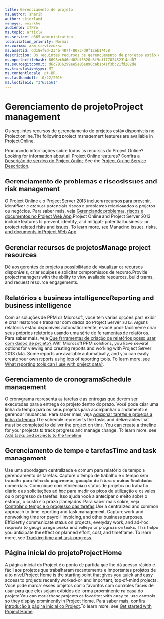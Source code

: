 ```yaml
---
title: Gerenciamento de projeto
ms.author: sharik
author: skjerland
manager: mnirkhe
audience: ITPro
ms.topic: article
ms.service: o365-administration
localization_priority: Normal
ms.custom: Adm_ServiceDesc
ms.assetid: dd18ef8d-234b-487f-807c-d9f12eb17458
description: Os seguintes recursos de gerenciamento de projetos estão disponíveis no Project online.
ms.openlocfilehash: 6693e6046ed02df6820c6f9e817702452314ad07
ms.sourcegitcommit: d6c7836299ee5e86e890cab1c41f3bc21fd282de
ms.translationtype: MT
ms.contentlocale: pt-BR
ms.lasthandoff: 10/22/2019
ms.locfileid: "37631561"
---
```

# <a name="project-management"></a><span data-ttu-id="4346e-103">Gerenciamento de projeto</span><span class="sxs-lookup"><span data-stu-id="4346e-103">Project management</span></span>

<span data-ttu-id="4346e-104">Os seguintes recursos de gerenciamento de projetos estão disponíveis no Project online.</span><span class="sxs-lookup"><span data-stu-id="4346e-104">The following project management features are available in Project Online.</span></span>
  
<span data-ttu-id="4346e-105">Procurando informações sobre todos os recursos do Project Online?</span><span class="sxs-lookup"><span data-stu-id="4346e-105">Looking for information about all Project Online features?</span></span> <span data-ttu-id="4346e-106">Confira a [Descrição de serviço do Project Online](project-online-service-description.md).</span><span class="sxs-lookup"><span data-stu-id="4346e-106">See the [Project Online Service Description](project-online-service-description.md).</span></span>
  
## <a name="issues-and-risk-management"></a><span data-ttu-id="4346e-107">Gerenciamento de problemas e riscos</span><span class="sxs-lookup"><span data-stu-id="4346e-107">Issues and risk management</span></span>

<span data-ttu-id="4346e-p102">O Project Online e o Project Server 2013 incluem recursos para prevenir, identificar e atenuar potenciais riscos e problemas relacionados a projetos ou negócios. Para saber mais, veja [Gerenciando problemas, riscos e documentos no Project Web App](https://go.microsoft.com/fwlink/?LinkId=402634).</span><span class="sxs-lookup"><span data-stu-id="4346e-p102">Project Online and Project Server 2013 include features to prevent, identify, and mitigate potential business- or project-related risks and issues. To learn more, see [Managing issues, risks, and documents in Project Web App](https://go.microsoft.com/fwlink/?LinkId=402634).</span></span>
  
## <a name="manage-project-resources"></a><span data-ttu-id="4346e-110">Gerenciar recursos de projetos</span><span class="sxs-lookup"><span data-stu-id="4346e-110">Manage project resources</span></span>

<span data-ttu-id="4346e-111">Dê aos gerentes de projeto a possibilidade de visualizar os recursos disponíveis, criar equipes e solicitar compromissos de recurso.</span><span class="sxs-lookup"><span data-stu-id="4346e-111">Provide project managers with the ability to view available resources, build teams, and request resource engagements.</span></span>
  
## <a name="reporting-and-business-intelligence"></a><span data-ttu-id="4346e-112">Relatórios e business intelligence</span><span class="sxs-lookup"><span data-stu-id="4346e-112">Reporting and business intelligence</span></span>

<span data-ttu-id="4346e-p103">Com as soluções de PPM da Microsoft, você tem várias opções para exibir e criar relatórios e trabalhar com dados do Project Server 2013. Alguns relatórios estão disponíveis automaticamente, e você pode facilmente criar seus próprios relatórios usando uma série de ferramentas de relatórios. Para saber mais, veja [Que ferramentas de criação de relatórios posso usar com dados de projeto?](https://go.microsoft.com/fwlink/?LinkId=402642).</span><span class="sxs-lookup"><span data-stu-id="4346e-p103">With Microsoft PPM solutions, you have several options for viewing and creating reports and working with Project Server 2013 data. Some reports are available automatically, and you can easily create your own reports using lots of reporting tools. To learn more, see [What reporting tools can I use with project data?](https://go.microsoft.com/fwlink/?LinkId=402642).</span></span>
  
## <a name="schedule-management"></a><span data-ttu-id="4346e-116">Gerenciamento de cronograma</span><span class="sxs-lookup"><span data-stu-id="4346e-116">Schedule management</span></span>

<span data-ttu-id="4346e-p104">O cronograma representa as tarefas e as entregas que devem ser executadas para a entrega do projeto dentro do prazo. Você pode criar uma linha do tempo para os seus projetos para acompanhar o andamento e gerenciar mudanças. Para saber mais, veja [Adicionar tarefas e projetos à linha do tempo](https://go.microsoft.com/fwlink/?LinkID=402655).</span><span class="sxs-lookup"><span data-stu-id="4346e-p104">The schedule represents the tasks and deliverables that must be completed to deliver the project on time. You can create a timeline for your projects to track progress and manage change. To learn more, see [Add tasks and projects to the timeline](https://go.microsoft.com/fwlink/?LinkID=402655).</span></span>
  
## <a name="time-and-task-management"></a><span data-ttu-id="4346e-120">Gerenciamento de tempo e tarefas</span><span class="sxs-lookup"><span data-stu-id="4346e-120">Time and task management</span></span>

<span data-ttu-id="4346e-p105">Use uma abordagem centralizada e comum para relatório de tempo e gerenciamento de tarefas. Capture o tempo de trabalho e o tempo sem trabalho para folha de pagamento, geração de fatura e outras finalidades comerciais. Comunique com eficiência o status de projetos ou trabalho diário e as solicitações ad hoc para medir os picos de utilização e os vales ou o progresso de tarefas. Isso ajuda você a antecipar o efeito sobre o esforço, o custo e o prazo planejados. Para saber mais sobre, veja [Controlar o tempo e o progresso das tarefas](https://go.microsoft.com/fwlink/p/?LinkId=271321).</span><span class="sxs-lookup"><span data-stu-id="4346e-p105">Use a centralized and common approach to time reporting and task management. Capture work and nonworking time for payroll, invoicing, and other business purposes. Efficiently communicate status on projects, everyday work, and ad-hoc requests to gauge usage peaks and valleys or progress on tasks. This helps you anticipate the effect on planned effort, cost, and timeframe. To learn more, see [Tracking time and task progress](https://go.microsoft.com/fwlink/p/?LinkId=271321).</span></span>

## <a name="project-home"></a><span data-ttu-id="4346e-126">Página inicial do projeto</span><span class="sxs-lookup"><span data-stu-id="4346e-126">Project Home</span></span>

<span data-ttu-id="4346e-127">A página inicial do Project é o ponto de partida que lhe dá acesso rápido e fácil aos projetos que trabalharam recentemente e importantes projetos de alto nível.</span><span class="sxs-lookup"><span data-stu-id="4346e-127">Project Home is the starting point that gives you quick and easy access to projects recently worked-on and important, top-of-mind projects.</span></span> <span data-ttu-id="4346e-128">Você pode marcar esses projetos como favoritos com controles fáceis de usar para que eles sejam exibidos de forma proeminente na casa do projeto.</span><span class="sxs-lookup"><span data-stu-id="4346e-128">You can mark these projects as favorites with easy-to-use controls so they display prominently in Project Home.</span></span> <span data-ttu-id="4346e-129">Para saber mais, confira [introdução à página inicial do Project](https://support.office.com/article/get-started-with-project-home-a3b38418-35e7-4df4-8e4a-ba6a4fa0562a?ui=en-US&rs=en-US&ad=US).</span><span class="sxs-lookup"><span data-stu-id="4346e-129">To learn more, see [Get started with Project Home](https://support.office.com/article/get-started-with-project-home-a3b38418-35e7-4df4-8e4a-ba6a4fa0562a?ui=en-US&rs=en-US&ad=US).</span></span>
